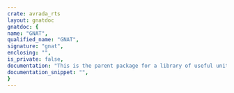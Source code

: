 ```yaml
---
crate: avrada_rts
layout: gnatdoc
gnatdoc: {
name: "GNAT",
qualified_name: "GNAT",
signature: "gnat",
enclosing: "",
is_private: false,
documentation: "This is the parent package for a library of useful units provided with GNAT",
documentation_snippet: "",
}
---
```

